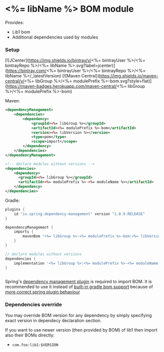 # <%= libName %> BOM module

Provides:

* Lib1 bom
* Additional dependencies used by modules 

### Setup

[![JCenter](https://img.shields.io/bintray/v/<%= bintrayUser %>/<%= bintrayRepo %>/<%= libName %>.svg?label=jcenter)](https://bintray.com/<%= bintrayUser %>/<%= bintrayRepo %>/<%= libName %>/_latestVersion)
[![Maven Central](https://img.shields.io/maven-central/v/<%= libGroup %>/<%= modulePrefix %>-bom.svg?style=flat)](https://maven-badges.herokuapp.com/maven-central/<%= libGroup %>/<%= modulePrefix %>-bom)


Maven:

```xml
<dependencyManagement>
    <dependencies>
        <dependency>
            <groupId><%= libGroup %></groupId>
            <artifactId><%= modulePrefix %>-bom</artifactId>
            <version><%= libVersion %></version>
            <type>pom</type>
            <scope>import</scope>
        </dependency>
    </dependencies>
</dependencyManagement>

<!-- declare modules without versions -->
<dependencies>
    <dependency>
      <groupId><%= libGroup %></groupId>
      <artifactId><%= modulePrefix %>-<%= moduleName %></artifactId>
    </dependency>    
</dependencies>
```

Gradle:

```groovy
plugins {
    id "io.spring.dependency-management" version "1.0.9.RELEASE"
}

dependencyManagement {    
    imports {
        mavenBom "<%= libGroup %>:<%= modulePrefix %>-bom:<%= libVersion %>"
    }
}

// declare modules without versions 
dependencies {
    implementation '<%= libGroup %>:<%= modulePrefix %>-<%= moduleName %>'    
}
    
```

Spring's [dependency management plugin](https://github.com/spring-gradle-plugins/dependency-management-plugin) is required to import BOM.
It is recommended to use it instead of [built-in gradle bom support](https://docs.gradle.org/current/userguide/migrating_from_maven.html#migmvn:using_boms)
because of [more correct spring plugin behaviour](https://github.com/spring-gradle-plugins/dependency-management-plugin/issues/211#issuecomment-387362326)

### Dependencies override

You may override BOM version for any dependency by simply specifying exact version in dependecy declaration section.

If you want to use newer version (then provided by BOM) of lib1 then import also their BOMs directly:

* `com.foo:lib1:$VERSION`
